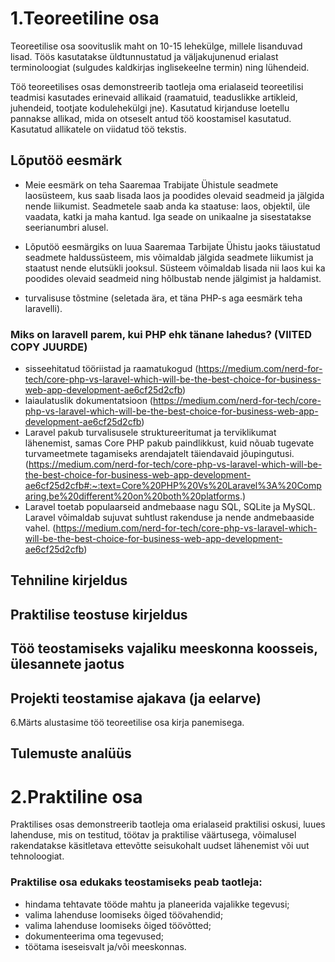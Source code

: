 # 1.Teoreetiline osa
Teoreetilise osa soovituslik maht on 10-15 lehekülge, millele lisanduvad lisad. Töös kasutatakse üldtunnustatud ja väljakujunenud erialast terminoloogiat (sulgudes kaldkirjas inglisekeelne termin) ning lühendeid.

Töö teoreetilises osas demonstreerib taotleja oma erialaseid teoreetilisi teadmisi kasutades erinevaid allikaid (raamatuid, teaduslikke artikleid, juhendeid, tootjate kodulehekülgi jne). Kasutatud kirjanduse loetellu pannakse allikad, mida on otseselt antud töö koostamisel kasutatud. Kasutatud allikatele on viidatud töö tekstis.

## Lõputöö eesmärk
- Meie eesmärk on teha Saaremaa Trabijate Ühistule seadmete laosüsteem, kus saab lisada laos ja poodides olevaid seadmeid ja jälgida nende liikumist. Seadmetele saab anda ka staatuse: laos, objektil, üle vaadata, katki ja maha kantud. Iga seade on unikaalne ja sisestatakse seerianumbri alusel.
- Lõputöö eesmärgiks on luua Saaremaa Tarbijate Ühistu jaoks täiustatud seadmete haldussüsteem, mis võimaldab jälgida seadmete liikumist ja staatust nende elutsükli jooksul. Süsteem võimaldab lisada nii laos kui ka poodides olevaid seadmeid ning hõlbustab nende jälgimist ja haldamist.

- turvalisuse tõstmine (seletada ära, et täna PHP-s aga eesmärk teha laravelli).


### Miks on laravell parem, kui PHP ehk tänane lahedus? (VIITED COPY JUURDE)
- sisseehitatud tööriistad ja raamatukogud (https://medium.com/nerd-for-tech/core-php-vs-laravel-which-will-be-the-best-choice-for-business-web-app-development-ae6cf25d2cfb)
- laiaulatuslik dokumentatsioon (https://medium.com/nerd-for-tech/core-php-vs-laravel-which-will-be-the-best-choice-for-business-web-app-development-ae6cf25d2cfb)
- Laravel pakub turvalisusele struktureeritumat ja terviklikumat lähenemist, samas Core PHP pakub paindlikkust, kuid nõuab tugevate turvameetmete tagamiseks arendajatelt täiendavaid jõupingutusi. (https://medium.com/nerd-for-tech/core-php-vs-laravel-which-will-be-the-best-choice-for-business-web-app-development-ae6cf25d2cfb#:~:text=Core%20PHP%20Vs%20Laravel%3A%20Comparing,be%20different%20on%20both%20platforms.)
- Laravel toetab populaarseid andmebaase nagu SQL, SQLite ja MySQL. Laravel võimaldab sujuvat suhtlust rakenduse ja nende andmebaaside vahel. (https://medium.com/nerd-for-tech/core-php-vs-laravel-which-will-be-the-best-choice-for-business-web-app-development-ae6cf25d2cfb)

## Tehniline kirjeldus

## Praktilise teostuse kirjeldus

## Töö teostamiseks vajaliku meeskonna koosseis, ülesannete jaotus

## Projekti teostamise ajakava (ja eelarve)
6.Märts alustasime töö teoreetilise osa kirja panemisega.
## Tulemuste analüüs




# 2.Praktiline osa 
Praktilises osas demonstreerib taotleja oma erialaseid praktilisi oskusi, luues lahenduse, mis on testitud, töötav ja praktilise väärtusega, võimalusel rakendatakse käsitletava ettevõtte seisukohalt uudset lähenemist või uut tehnoloogiat. 

### Praktilise osa edukaks teostamiseks peab taotleja: 
-	hindama tehtavate tööde mahtu ja planeerida vajalikke tegevusi; 
-	valima lahenduse loomiseks õiged töövahendid; 
-	valima lahenduse loomiseks õiged töövõtted; 
-	dokumenteerima oma tegevused; 
-	töötama iseseisvalt ja/või meeskonnas.  
